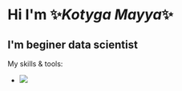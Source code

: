 # Hi I'm :sparkles:_**Kotyga Mayya**_:sparkles:
## I'm beginer data scientist

My skills & tools:

* ![](https://www.freepngimg.com/thumb/android/72537-icons-python-programming-computer-social-tutorial.png)